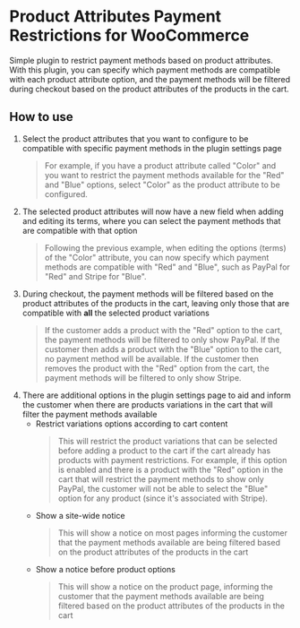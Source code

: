 # Product Attributes Payment Restrictions for WooCommerce
Simple plugin to restrict payment methods based on product attributes. With this plugin, you can specify which payment methods are compatible with each product attribute option, and the payment methods will be filtered during checkout based on the product attributes of the products in the cart. 

## How to use
1. Select the product attributes that you want to configure to be compatible with specific payment methods in the plugin settings page
   > For example, if you have a product attribute called "Color" and you want to restrict the payment methods available for the "Red" and "Blue" options, select "Color" as the product attribute to be configured.
2. The selected product attributes will now have a new field when adding and editing its terms, where you can select the payment methods that are compatible with that option
    > Following the previous example, when editing the options (terms) of the "Color" attribute, you can now specify which payment methods are compatible with "Red" and "Blue", such as PayPal for "Red" and Stripe for "Blue".
3. During checkout, the payment methods will be filtered based on the product attributes of the products in the cart, leaving only those that are compatible with __all__ the selected product variations
    > If the customer adds a product with the "Red" option to the cart, the payment methods will be filtered to only show PayPal. If the customer then adds a product with the "Blue" option to the cart, no payment method will be available. If the customer then removes the product with the "Red" option from the cart, the payment methods will be filtered to only show Stripe.
4. There are additional options in the plugin settings page to aid and inform the customer when there are products variations in the cart that will filter the payment methods available
   - Restrict variations options according to cart content
        >    This will restrict the product variations that can be selected before adding a product to the cart if the cart already has products with payment restrictions. For example, if this option is enabled and there is a product with the "Red" option in the cart that will restrict the payment methods to show only PayPal, the customer will not be able to select the "Blue" option for any product (since it's associated with Stripe). 
   - Show a site-wide notice
        >    This will show a notice on most pages informing the customer that the payment methods available are being filtered based on the product attributes of the products in the cart
   - Show a notice before product options
        >    This will show a notice on the product page, informing the customer that the payment methods available are being filtered based on the product attributes of the products in the cart